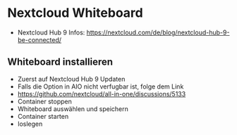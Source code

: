 # Nextcloud Whiteboard

- Nextcloud Hub 9 Infos: https://nextcloud.com/de/blog/nextcloud-hub-9-be-connected/

## Whiteboard installieren
- Zuerst auf Nextcloud Hub 9 Updaten
- Falls die Option in AIO nicht verfugbar ist, folge dem Link
- https://github.com/nextcloud/all-in-one/discussions/5133
- Container stoppen
- Whiteboard auswählen und speichern
- Container starten
- loslegen
